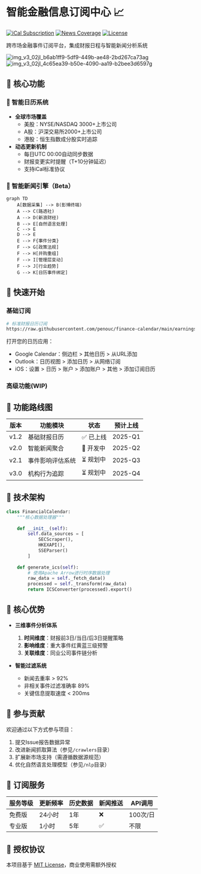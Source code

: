 
# 智能金融信息订阅中心 📈

[![iCal Subscription](https://img.shields.io/badge/Dynamic_Calendar-ICS_2.0-blue)](订阅地址)
[![News Coverage](https://img.shields.io/badge/News_AI-Real--time_Updates-green)](新闻覆盖)
[![License](https://img.shields.io/badge/License-MIT-orange)](LICENSE)

跨市场金融事件订阅平台，集成财报日程与智能新闻分析系统

![img_v3_02jl_b6ab1ff9-5df9-449b-ae48-2bd267ca73ag](https://github.com/user-attachments/assets/4895859b-bab1-452b-8e7e-7a1fbdfaa241)
![img_v3_02jl_4c65ea39-b50e-4090-aa19-b2bee3d6597g](https://github.com/user-attachments/assets/e7a9d36e-16af-456d-84d2-1d282ed7bb81)


## 🌟 核心功能

### 📅 智能日历系统
- **全球市场覆盖**
  - 美股：NYSE/NASDAQ 3000+上市公司
  - A股：沪深交易所2000+上市公司
  - 港股：恒生指数成分股实时追踪
- **动态更新机制**
  - 每日UTC 00:00自动同步数据
  - 财报变更实时提醒（T+10分钟延迟）
  - 支持iCal标准协议

### 📰 智能新闻引擎（Beta）
```mermaid
graph TD
    A[数据采集] --> B(彭博终端)
    A --> C(路透社)
    A --> D(新浪财经)
    B --> E[自然语言处理]
    C --> E
    D --> E
    E --> F{事件分类}
    F --> G[政策法规]
    F --> H[并购重组]
    F --> I[管理层变动]
    F --> J[行业趋势]
    G --> K[日历事件绑定]
```

## 🚀 快速开始

### 基础订阅
```bash
# 标准财报日历订阅
https://raw.githubusercontent.com/penouc/finance-calendar/main/earnings_calendar.ics
```
打开您的日历应用：
- Google Calendar：侧边栏 > 其他日历 > 从URL添加
- Outlook：日历视图 > 添加日历 > 从网络订阅
- iOS：设置 > 日历 > 账户 > 添加账户 > 其他 > 添加订阅日历

### 高级功能(WIP)

## 🧩 功能路线图

| 版本 | 功能模块                  | 状态     | 预计上线 |
|------|--------------------------|----------|----------|
| v1.2 | 基础财报日历              | ✅ 已上线 | 2025-Q1  |
| v2.0 | 智能新闻聚合              | 🚧 开发中 | 2025-Q2  |
| v2.1 | 事件影响评估系统          | ⏳ 规划中 | 2025-Q3  |
| v3.0 | 机构行为追踪              | ⏳ 规划中 | 2025-Q4  |

## 🔧 技术架构

```python
class FinancialCalendar:
    """核心数据处理器"""
  
    def __init__(self):
        self.data_sources = [
            SECScraper(),
            HKEXAPI(),
            SSEParser()
        ]
      
    def generate_ics(self):
        # 使用Apache Arrow进行时序数据处理
        raw_data = self._fetch_data()
        processed = self._transform(raw_data)
        return ICSConverter(processed).export()
```

## 📍 核心优势

- **三维事件分析体系**
  1. **时间维度**：财报前3日/当日/后3日提醒策略
  2. **影响维度**：重大事件红黄蓝三级预警
  3. **关联维度**：同业公司事件链分析

- **智能过滤系统**
  - 新闻去重率 > 92%
  - 非相关事件过滤准确率 89%
  - 关键信息提取速度 < 200ms

## 🤝 参与贡献

欢迎通过以下方式参与项目：
1. 提交Issue报告数据异常
2. 改进新闻抓取算法（参见`/crawlers`目录）
3. 扩展新市场支持（需遵循数据源规范）
4. 优化自然语言处理模型（参见`/nlp`目录）

## 📮 订阅服务

| 服务等级 | 更新频率 | 历史数据 | 新闻推送 | API调用 |
|----------|----------|----------|----------|---------|
| 免费版   | 24小时   | 1年      | ❌        | 100次/日|
| 专业版   | 1小时    | 5年      | ✅        | 不限    |

## 📄 授权协议

本项目基于 [MIT License](LICENSE)，商业使用需额外授权
